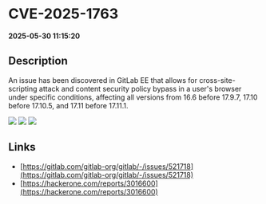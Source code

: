 # CVE-2025-1763

**2025-05-30 11:15:20**

## Description
An issue has been discovered in GitLab EE that allows for cross-site-scripting attack and content security policy bypass in a user's browser under specific conditions, affecting all versions from 16.6 before 17.9.7, 17.10 before 17.10.5, and 17.11 before 17.11.1.

![](https://img.shields.io/static/v1?label=Score&message=8.7&color=red)
![](https://img.shields.io/static/v1?label=Severity&message=HIGH&color=red)
![](https://img.shields.io/static/v1?label=CWE&message=XSS&color=green)

## Links
- [https://gitlab.com/gitlab-org/gitlab/-/issues/521718](https://gitlab.com/gitlab-org/gitlab/-/issues/521718)
- [https://hackerone.com/reports/3016600](https://hackerone.com/reports/3016600)
